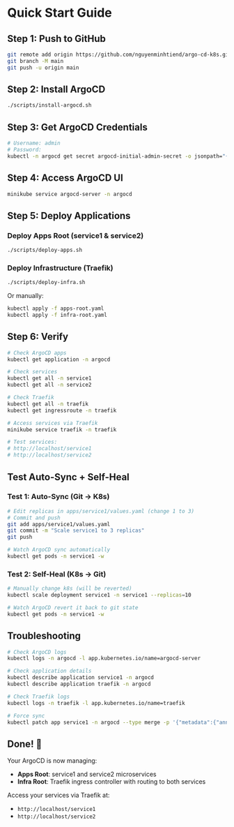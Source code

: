 # Quick Start Guide

## Step 1: Push to GitHub

```bash
git remote add origin https://github.com/nguyenminhtiend/argo-cd-k8s.git
git branch -M main
git push -u origin main
```

## Step 2: Install ArgoCD

```bash
./scripts/install-argocd.sh
```

## Step 3: Get ArgoCD Credentials

```bash
# Username: admin
# Password:
kubectl -n argocd get secret argocd-initial-admin-secret -o jsonpath="{.data.password}" | base64 -d && echo
```

## Step 4: Access ArgoCD UI

```bash
minikube service argocd-server -n argocd
```

## Step 5: Deploy Applications

### Deploy Apps Root (service1 & service2)

```bash
./scripts/deploy-apps.sh
```

### Deploy Infrastructure (Traefik)

```bash
./scripts/deploy-infra.sh
```

Or manually:

```bash
kubectl apply -f apps-root.yaml
kubectl apply -f infra-root.yaml
```

## Step 6: Verify

```bash
# Check ArgoCD apps
kubectl get application -n argocd

# Check services
kubectl get all -n service1
kubectl get all -n service2

# Check Traefik
kubectl get all -n traefik
kubectl get ingressroute -n traefik

# Access services via Traefik
minikube service traefik -n traefik

# Test services:
# http://localhost/service1
# http://localhost/service2
```

## Test Auto-Sync + Self-Heal

### Test 1: Auto-Sync (Git → K8s)

```bash
# Edit replicas in apps/service1/values.yaml (change 1 to 3)
# Commit and push
git add apps/service1/values.yaml
git commit -m "Scale service1 to 3 replicas"
git push

# Watch ArgoCD sync automatically
kubectl get pods -n service1 -w
```

### Test 2: Self-Heal (K8s → Git)

```bash
# Manually change k8s (will be reverted)
kubectl scale deployment service1 -n service1 --replicas=10

# Watch ArgoCD revert it back to git state
kubectl get pods -n service1 -w
```

## Troubleshooting

```bash
# Check ArgoCD logs
kubectl logs -n argocd -l app.kubernetes.io/name=argocd-server

# Check application details
kubectl describe application service1 -n argocd
kubectl describe application traefik -n argocd

# Check Traefik logs
kubectl logs -n traefik -l app.kubernetes.io/name=traefik

# Force sync
kubectl patch app service1 -n argocd --type merge -p '{"metadata":{"annotations":{"argocd.argoproj.io/refresh":"normal"}}}'
```

## Done! 🎉

Your ArgoCD is now managing:

- **Apps Root**: service1 and service2 microservices
- **Infra Root**: Traefik ingress controller with routing to both services

Access your services via Traefik at:

- `http://localhost/service1`
- `http://localhost/service2`
